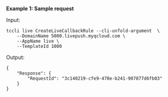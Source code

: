 **Example 1: Sample request**



Input: 

```
tccli live CreateLiveCallbackRule --cli-unfold-argument  \
    --DomainName 5000.livepush.myqcloud.com \
    --AppName live \
    --TemplateId 1000
```

Output: 
```
{
    "Response": {
        "RequestId": "3c140219-cfe9-470e-b241-907877d6fb03"
    }
}
```

